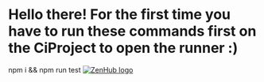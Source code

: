 # Hello there! For the first time you have to run these commands first on the CiProject to open the runner :)

npm i
&&
npm run test
<a href="https://zenhub.com"><img src="https://dxssrr2j0sq4w.cloudfront.net/3.2.0/img/external/zenhub-badge.png" alt="ZenHub logo"></a>